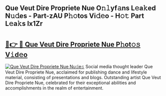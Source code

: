 ## Que Veut Dire Propriete Nue O𝚗𝚕yf𝚊ns L𝚎a𝚔ed N𝚞𝚍es - Part-zAU P𝚑𝚘tos Vi𝚍𝚎o - H𝚘𝚝 Part L𝚎a𝚔s Ix1Zr

# <h2><a href="http://kf0iqx.oniu.top/?m=Que+Veut+Dire+Propriete+Nue">🔗👉 🔴 Que Veut Dire Propriete Nue P𝚑ot𝚘𝚜 V𝚒d𝚎o</a></h2>

[![Que Veut Dire Propriete Nue Nu𝚍e𝚜](https://i.imgur.com/0qMVB7G.gif)](http://kf0iqx.oniu.top/?m=Que+Veut+Dire+Propriete+Nue)
Social media thought leader Que Veut Dire Propriete Nue, acclaimed for publishing dance and lifestyle material, consisting of presentations and blogs. Outstanding artist Que Veut Dire Propriete Nue, celebrated for their exceptional abilities and accomplishments in the realm of entertainment.  

